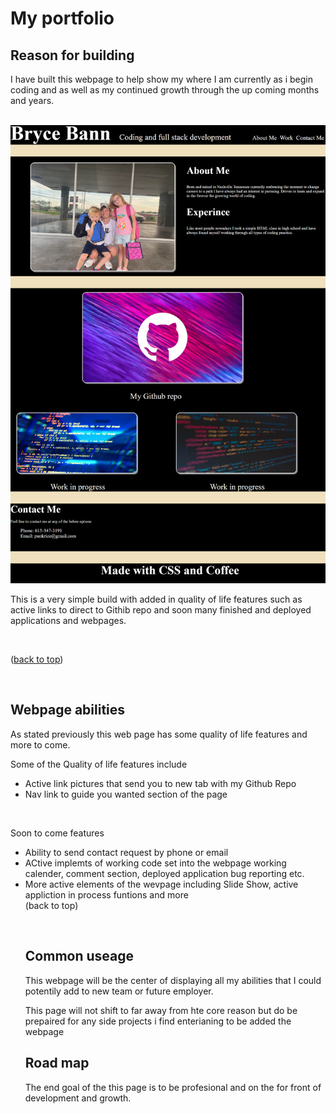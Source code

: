 # My portfolio 
<a name="readme-top"></a>

## Reason for building

<p>I have built this webpage to help show my where I am currently as i begin coding and as well as my continued growth through the up coming months and years.</p>
<br>
<img src="Images/webpage.png">

<p>This is a very simple build with added in quality of life features such as active links to direct to Githib repo and soon many finished and deployed applications and webpages.</p>
<br>
<p aligin="right">(<a href="#readme-top">back to top</a>)</p>
<br>

## Webpage abilities
<p>As stated previously this web page has some quality of life features and more to come.</p>
<p>Some of the Quality of life features include</p>
<ul>
<li>Active link pictures that send you to new tab with my Github Repo</li>
<li>Nav link to guide you wanted section of the page</li>
</ul>
<br>
<p>Soon to come features</p>
<ul>
<li>Ability to send contact request by phone or email</li>
<li>ACtive implemts of working code set into the webpage working calender, comment section, deployed application bug reporting etc.</li>
<li>More active elements of the wevpage including Slide Show, active appliction in process funtions and more</li>
<o aligin="right">(<a herf="#readme-top">back to top</a>)</p>
<br>

## Common useage
<p>This webpage will be the center of displaying all my abilities that I could potentily add to new team or future employer.</p>
<p>This page will not shift to far away from hte core reason but do be prepaired for any side projects i find enterianing to be added the webpage</p>


## Road map
<p>The end goal of the this page is to be profesional and on the for front of development and growth.</p>

